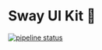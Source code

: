 # Sway UI Kit 💅


[![pipeline status](https://gitlab.com/sway-me/ui-kit/badges/master/pipeline.svg)](https://gitlab.com/sway-me/ui-kit/-/commits/master)
